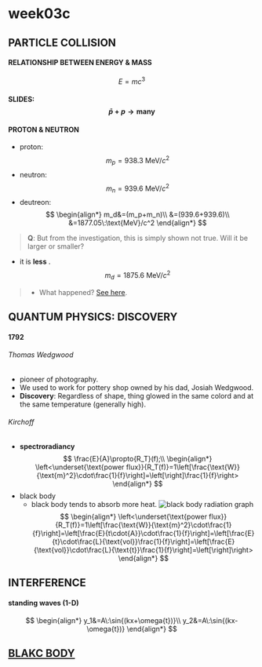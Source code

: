 # **week03c**

## PARTICLE COLLISION

#### RELATIONSHIP BETWEEN ENERGY & MASS
$$
    E=mc^3
$$

#### SLIDES:  $$\bar{p}+p\to{\text{many}}$$  

#### PROTON & NEUTRON
- proton: 
$$
m_p=938.3\:\text{MeV}/c^2
$$
- neutron: 
$$
m_n=939.6\:\text{MeV}/c^2
$$
- deutreon:
$$
\begin{align*}
m_d&=(m_p+m_n)\\
&=(939.6+939.6)\\
&=1877.05\:\text{MeV}/c^2
\end{align*}
$$

> **Q**: But from the investigation, this is simply shown not true. Will it be larger or smaller? 
- it is **less** . 
$$
    m_d=1875.6\:\text{MeV}/c^2
$$

> - What happened? [See here](http://hyperphysics.phy-astr.gsu.edu/hbase/particles/deuteron.html).

## QUANTUM PHYSICS: DISCOVERY
#### 1792
###### Thomas Wedgwood
 - pioneer of photography.
 - We used to work for pottery shop owned by his dad, Josiah Wedgwood.
 - **Discovery**: Regardless of shape, thing glowed in the same colord and at the same temperature (generally high).

###### Kirchoff
- **spectroradiancy**
$$
    \frac{E}{A}\propto{R_T}(f);\\
    \begin{align*}
    \left<\underset{\text{power flux}}{R_T(f)}=1\left[\frac{\text{W}}{\text{m}^2}\cdot\frac{1}{f}\right]=\left[\right]\frac{1}{f}\right>
    \end{align*}
$$
- black body
    - black body tends to absorb more heat.
    ![black body radiation graph](https://upload.wikimedia.org/wikipedia/commons/thumb/a/a1/Blackbody-lg.png/640px-Blackbody-lg.png)
$$
    \begin{align*}
    \left<\underset{\text{power flux}}{R_T(f)}=1\left[\frac{\text{W}}{\text{m}^2}\cdot\frac{1}{f}\right]=\left[\frac{E}{t\cdot{A}}\cdot\frac{1}{f}\right]=\left[\frac{E}{t}\cdot\frac{L}{\text{vol}}\frac{1}{f}\right]=\left[\frac{E}{\text{vol}}\cdot\frac{L}{\text{t}}\frac{1}{f}\right]=\left[\right]\right>
    \end{align*}
$$


## INTERFERENCE
#### standing waves (1-D)

$$
    \begin{align*}
    y_1&=A\:\sin{(kx+\omega{t})}\\
    y_2&=A\:\sin{(kx-\omega{t})}
    \end{align*}
$$


## [BLAKC BODY](https://en.m.wikipedia.org/wiki/Black_body)

